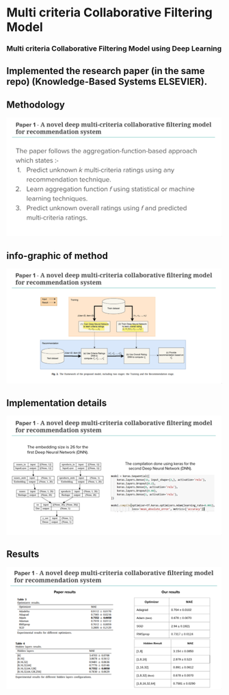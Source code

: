 # Multi criteria Collaborative Filtering Model
### Multi criteria Collaborative Filtering Model using Deep Learning

## Implemented the research paper (in the same repo) (Knowledge-Based Systems ELSEVIER).

## Methodology
![alt text](Method.png)

## info-graphic of method
![alt text](infoGraphic.png)

## Implementation details
![alt text](Implementation.png)

## Results
![alt text](Results.png)

